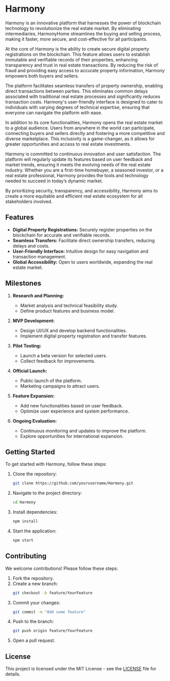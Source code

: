 # Harmony

Harmony is an innovative platform that harnesses the power of blockchain technology to revolutionize the real estate market. By eliminating intermediaries, HarmonyHome streamlines the buying and selling process, making it faster, more secure, and cost-effective for all participants.

At the core of Harmony is the ability to create secure digital property registrations on the blockchain. This feature allows users to establish immutable and verifiable records of their properties, enhancing transparency and trust in real estate transactions. By reducing the risk of fraud and providing easy access to accurate property information, Harmony empowers both buyers and sellers.

The platform facilitates seamless transfers of property ownership, enabling direct transactions between parties. This eliminates common delays associated with traditional real estate processes and significantly reduces transaction costs. Harmony's user-friendly interface is designed to cater to individuals with varying degrees of technical expertise, ensuring that everyone can navigate the platform with ease.

In addition to its core functionalities, Harmony opens the real estate market to a global audience. Users from anywhere in the world can participate, connecting buyers and sellers directly and fostering a more competitive and diverse marketplace. This inclusivity is a game-changer, as it allows for greater opportunities and access to real estate investments.

Harmony is committed to continuous innovation and user satisfaction. The platform will regularly update its features based on user feedback and market trends, ensuring it meets the evolving needs of the real estate industry. Whether you are a first-time homebuyer, a seasoned investor, or a real estate professional, Harmony provides the tools and technology needed to succeed in today’s dynamic market.

By prioritizing security, transparency, and accessibility, Harmony aims to create a more equitable and efficient real estate ecosystem for all stakeholders involved.

## Features

- **Digital Property Registrations:** Securely register properties on the blockchain for accurate and verifiable records.
- **Seamless Transfers:** Facilitate direct ownership transfers, reducing delays and costs.
- **User-Friendly Interface:** Intuitive design for easy navigation and transaction management.
- **Global Accessibility:** Open to users worldwide, expanding the real estate market.

## Milestones

1. **Research and Planning:**
   - Market analysis and technical feasibility study.
   - Define product features and business model.

2. **MVP Development:**
   - Design UI/UX and develop backend functionalities.
   - Implement digital property registration and transfer features.

3. **Pilot Testing:**
   - Launch a beta version for selected users.
   - Collect feedback for improvements.

4. **Official Launch:**
   - Public launch of the platform.
   - Marketing campaigns to attract users.

5. **Feature Expansion:**
   - Add new functionalities based on user feedback.
   - Optimize user experience and system performance.

6. **Ongoing Evaluation:**
   - Continuous monitoring and updates to improve the platform.
   - Explore opportunities for international expansion.

## Getting Started

To get started with Harmony, follow these steps:

1. Clone the repository:
   ```bash
   git clone https://github.com/yourusername/Harmony.git
   ```

2. Navigate to the project directory:
   ```bash
   cd Harmony
   ```

3. Install dependencies:
   ```bash
   npm install
   ```

4. Start the application:
   ```bash
   npm start
   ```

## Contributing

We welcome contributions! Please follow these steps:

1. Fork the repository.
2. Create a new branch:
   ```bash
   git checkout -b feature/YourFeature
   ```
3. Commit your changes:
   ```bash
   git commit -m "Add some feature"
   ```
4. Push to the branch:
   ```bash
   git push origin feature/YourFeature
   ```
5. Open a pull request.

## License

This project is licensed under the MIT License - see the [LICENSE](LICENSE) file for details.
